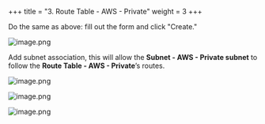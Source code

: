 +++
title = "3. Route Table - AWS - Private"
weight = 3
+++


Do the same as above: fill out the form and click "Create."


![image.png](/images/003-iii-setup-vpc-aws-resources/10-750992-image.png)


Add subnet association, this will allow the **Subnet - AWS - Private subnet** to follow the **Route Table - AWS - Private**’s routes.


![image.png](/images/003-iii-setup-vpc-aws-resources/10-814820-image.png)


![image.png](/images/003-iii-setup-vpc-aws-resources/10-861832-image.png)


![image.png](/images/003-iii-setup-vpc-aws-resources/10-831325-image.png)



